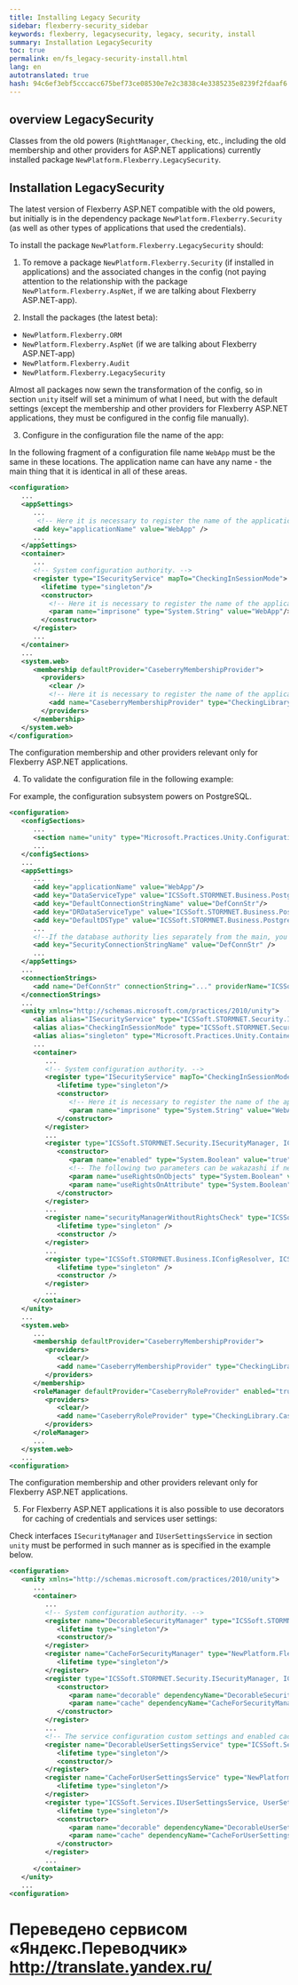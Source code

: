 ```yaml
--- 
title: Installing Legacy Security 
sidebar: flexberry-security_sidebar 
keywords: flexberry, legacysecurity, legacy, security, install 
summary: Installation LegacySecurity 
toc: true 
permalink: en/fs_legacy-security-install.html 
lang: en 
autotranslated: true 
hash: 94c6ef3ebf5cccacc675bef73ce08530e7e2c3838c4e3385235e8239f2fdaaf6 
--- 
```


## overview LegacySecurity 
Classes from the old powers (`RightManager`, `Checking`, etc., including the old membership and other providers for ASP.NET applications) currently installed package `NewPlatform.Flexberry.LegacySecurity`. 

## Installation LegacySecurity 
The latest version of Flexberry ASP.NET compatible with the old powers, but initially is in the dependency package `NewPlatform.Flexberry.Security` (as well as other types of applications that used the credentials). 

To install the package `NewPlatform.Flexberry.LegacySecurity` should: 

1. To remove a package `NewPlatform.Flexberry.Security` (if installed in applications) and the associated changes in the config (not paying attention to the relationship with the package `NewPlatform.Flexberry.AspNet`, if we are talking about Flexberry ASP.NET-app). 

2. Install the packages (the latest beta): 
* `NewPlatform.Flexberry.ORM` 
* `NewPlatform.Flexberry.AspNet` (if we are talking about Flexberry ASP.NET-app) 
* `NewPlatform.Flexberry.Audit` 
* `NewPlatform.Flexberry.LegacySecurity` 

Almost all packages now sewn the transformation of the config, so in section `unity` itself will set a minimum of what I need, but with the default settings (except the membership and other providers for Flexberry ASP.NET applications, they must be configured in the config file manually). 

3. Configure in the configuration file the name of the app: 

In the following fragment of a configuration file name `WebApp` must be the same in these locations. The application name can have any name - the main thing that it is identical in all of these areas. 

``` xml
<configuration>
   ...
   <appSettings>
      ...
       <!-- Here it is necessary to register the name of the application -->
      <add key="applicationName" value="WebApp" />
      ...
   </appSettings>
   <container>
      ...
      <!-- System configuration authority. -->
      <register type="ISecurityService" mapTo="CheckingInSessionMode">
        <lifetime type="singleton"/>
        <constructor>
          <!-- Here it is necessary to register the name of the application -->
          <param name="imprisone" type="System.String" value="WebApp"/>
        </constructor>
      </register>
      ...
   </container>
   ...
   <system.web>
      <membership defaultProvider="CaseberryMembershipProvider">
        <providers>
          <clear />
          <!-- Here it is necessary to register the name of the application -->
          <add name="CaseberryMembershipProvider" type="CheckingLibrary.Web.CaseberryDomainMembershipProvider" applicationName="WebApp" />
        </providers>
      </membership>
   </system.web>
</configuration>
``` 

The configuration membership and other providers relevant only for Flexberry ASP.NET applications. 

4. To validate the configuration file in the following example: 

For example, the configuration subsystem powers on PostgreSQL. 

``` xml
<configuration>
   <configSections>
      ...
      <section name="unity" type="Microsoft.Practices.Unity.Configuration.UnityConfigurationSection, Microsoft.Practices.Unity.Configuration"/>
      ...
   </configSections>
   ...
   <appSettings>
      ...
      <add key="applicationName" value="WebApp"/>
      <add key="DataServiceType" value="ICSSoft.STORMNET.Business.PostgresDataService, ICSSoft.STORMNET.Business.PostgresDataService"/>
      <add key="DefaultConnectionStringName" value="DefConnStr"/>
      <add key="DRDataServiceType" value="ICSSoft.STORMNET.Business.PostgresDataService, ICSSoft.STORMNET.Business.PostgresDataService"/>
      <add key="DefaultDSType" value="ICSSoft.STORMNET.Business.PostgresDataService, ICSSoft.STORMNET.Business.PostgresDataService"/>
      ...
      <!--If the database authority lies separately from the main, you can reference a different connection string-->
      <add key="SecurityConnectionStringName" value="DefConnStr" />
      ...
   </appSettings>
   ...
   <connectionStrings>
      <add name="DefConnStr" connectionString="..." providerName="ICSSoft.STORMNET.Business.PostgresDataService, ICSSoft.STORMNET.Business.PostgresDataService"/>
   </connectionStrings>
   ...
   <unity xmlns="http://schemas.microsoft.com/practices/2010/unity">
      <alias alias="ISecurityService" type="ICSSoft.STORMNET.Security.ISecurityService, ICSSoft.STORMNET.DataObject"/>
      <alias alias="CheckingInSessionMode" type="ICSSoft.STORMNET.Security.CheckingInSessionMode, CheckingLibrary"/>
      <alias alias="singleton" type="Microsoft.Practices.Unity.ContainerControlledLifetimeManager, Microsoft.Practices.Unity"/>
      ...
      <container>
         ...
         <!-- System configuration authority. -->
         <register type="ISecurityService" mapTo="CheckingInSessionMode">
            <lifetime type="singleton"/>
            <constructor>
               <!-- Here it is necessary to register the name of the application -->
               <param name="imprisone" type="System.String" value="WebApp"/>
            </constructor>
         </register>
         ...
         <register type="ICSSoft.STORMNET.Security.ISecurityManager, ICSSoft.STORMNET.DataObject" mapTo="ICSSoft.STORMNET.Security.DefaultSecurityManager, ICSSoft.STORMNET.RightManager">
            <constructor>
               <param name="enabled" type="System.Boolean" value="true" />
               <!-- The following two parameters can be wakazashi if necessary -->
               <param name="useRightsOnObjects" type="System.Boolean" value="..." />
               <param name="useRightsOnAttribute" type="System.Boolean" value="..." />
            </constructor>
         </register>
         ...
         <register name="securityManagerWithoutRightsCheck" type="ICSSoft.STORMNET.Security.ISecurityManager, ICSSoft.STORMNET.DataObject" mapTo="ICSSoft.STORMNET.Security.EmptySecurityManager, ICSSoft.STORMNET.DataObject">
            <lifetime type="singleton" />
            <constructor />
         </register>
         ...
         <register type="ICSSoft.STORMNET.Business.IConfigResolver, ICSSoft.STORMNET.Business" mapTo="ICSSoft.STORMNET.Business.ConfigResolver, ICSSoft.STORMNET.Business">
            <lifetime type="singleton" />
            <constructor />
         </register>
         ...
      </container>
   </unity>
   ...
   <system.web>
      ...
      <membership defaultProvider="CaseberryMembershipProvider">
         <providers>
            <clear/>
            <add name="CaseberryMembershipProvider" type="CheckingLibrary.Web.CaseberryDomainMembershipProvider" applicationName="WebApp"/>
         </providers>
      </membership>
      <roleManager defaultProvider="CaseberryRoleProvider" enabled="true">
         <providers>
            <clear/>
            <add name="CaseberryRoleProvider" type="CheckingLibrary.CaseberryDomainRoleProvider"/>
         </providers>
      </roleManager>
      ...
   </system.web>
   ...
<configuration>
``` 

The configuration membership and other providers relevant only for Flexberry ASP.NET applications. 

5. For Flexberry ASP.NET applications it is also possible to use decorators for caching of credentials and services user settings: 

Check interfaces `ISecurityManager` and `IUserSettingsService` in section `unity` must be performed in such manner as is specified in the example below. 

``` xml
<configuration>
   <unity xmlns="http://schemas.microsoft.com/practices/2010/unity">
      ...
      <container>
         ...
         <!-- System configuration authority. -->
         <register name="DecorableSecurityManager" type="ICSSoft.STORMNET.Security.ISecurityManager, ICSSoft.STORMNET.DataObject" mapTo="ICSSoft.STORMNET.Security.DefaultSecurityManager, ICSSoft.STORMNET.RightManager">
            <lifetime type="singleton"/>
            <constructor/>
         </register>
         <register name="CacheForSecurityManager" type="NewPlatform.Flexberry.Services.ICacheService, ICSSoft.STORMNET.Web.Tools" mapTo="NewPlatform.Flexberry.Services.InternalCacheService, ICSSoft.STORMNET.Web.Tools">
            <lifetime type="singleton"/>
         </register>
         <register type="ICSSoft.STORMNET.Security.ISecurityManager, ICSSoft.STORMNET.DataObject" mapTo="NewPlatform.Flexberry.Security.SecurityManagerCacheDecorator, ICSSoft.STORMNET.Web.Tools">
            <constructor>
               <param name="decorable" dependencyName="DecorableSecurityManager"/>
               <param name="cache" dependencyName="CacheForSecurityManager"/>
            </constructor>
         </register>
         ...
         <!-- The service configuration custom settings and enabled caching. -->
         <register name="DecorableUserSettingsService" type="ICSSoft.Services.IUserSettingsService, UserSettingsService" mapTo="ICSSoft.Services.UserSettingsService, UserSettingsService">
            <lifetime type="singleton"/>
            <constructor/>
         </register>
         <register name="CacheForUserSettingsService" type="NewPlatform.Flexberry.Services.ICacheService, ICSSoft.STORMNET.Web.Tools" mapTo="NewPlatform.Flexberry.Services.InternalCacheService, ICSSoft.STORMNET.Web.Tools">
            <lifetime type="singleton"/>
         </register>
         <register type="ICSSoft.Services.IUserSettingsService, UserSettingsService" mapTo="NewPlatform.Flexberry.Services.UserSettingsServiceCacheDecorator, ICSSoft.STORMNET.Web.Tools">
            <lifetime type="singleton"/>
            <constructor>
               <param name="decorable" dependencyName="DecorableUserSettingsService"/>
               <param name="cache" dependencyName="CacheForUserSettingsService"/>
            </constructor>
         </register>
         ...
      </container>
   </unity>
   ...
<configuration>
``` 



 # Переведено сервисом «Яндекс.Переводчик» http://translate.yandex.ru/